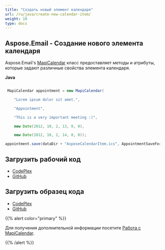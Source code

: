 ```yaml
---
title: "Создать новый элемент календаря"
url: /ru/java/create-new-calendar-item/
weight: 10
type: docs
---
```


## **Aspose.Email - Создание нового элемента календаря**
Aspose.Email's [MapiCalendar](https://apireference.aspose.com/email/java/com.aspose.email/mapicalendar) класс предоставляет методы и атрибуты, которые задают различные свойства элемента календаря.

**Java**

``` java

 MapiCalendar appointment = new MapiCalendar(

    "Lorem ipsum dolor sit amet.",

    "Appointment",

    "This is a very important meeting :)",

    new Date(2012, 10, 2, 13, 0, 0),

    new Date(2012, 10, 2, 14, 0, 0));

appointment.save(dataDir + "AsposeCalendarItem.ics", AppointmentSaveFormat.Ics);

```
## **Загрузить рабочий код**
- [CodePlex](https://archive.codeplex.com/?p=asposeemailjavaapachepoi)
- [GitHub](https://github.com/aspose-email/Aspose.Email-for-Java/releases/tag/Aspose.Email_Java_for_Apache_POI-v1.0.0)
## **Загрузить образец кода**
- [CodePlex](https://archive.codeplex.com/?p=asposeemailjavaapachepoi#src/main/java/com/aspose/email/examples/asposefeatures/appointments/createcalenderitem/AsposeNewCalenderItems.java)
- [GitHub](https://github.com/aspose-email/Aspose.Email-for-Java/blob/master/Plugins/Aspose_Email_for_Apache_POI/src/main/java/com/aspose/email/examples/asposefeatures/appointments/createcalenderitem/AsposeNewCalenderItems.java)

{{% alert color="primary" %}}

Для получения дополнительной информации посетите [Работа с MapiCalendar](/email/java/working-with-mapicalendar/).

{{% /alert %}}

